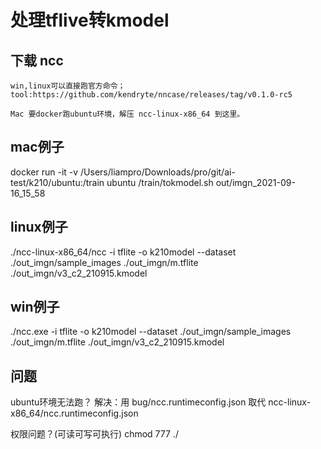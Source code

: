 # 处理tflive转kmodel

## 下载 ncc

    win,linux可以直接跑官方命令；
    tool:https://github.com/kendryte/nncase/releases/tag/v0.1.0-rc5

    Mac 要docker跑ubuntu环境，解压 ncc-linux-x86_64 到这里。

## mac例子

docker run -it -v /Users/liampro/Downloads/pro/git/ai-test/k210/ubuntu:/train ubuntu /train/tokmodel.sh out/imgn_2021-09-16_15_58

## linux例子

./ncc-linux-x86_64/ncc -i tflite -o k210model --dataset ./out_imgn/sample_images ./out_imgn/m.tflite ./out_imgn/v3_c2_210915.kmodel

## win例子

./ncc.exe -i tflite -o k210model --dataset ./out_imgn/sample_images ./out_imgn/m.tflite ./out_imgn/v3_c2_210915.kmodel

## 问题

ubuntu环境无法跑？
解决：用 bug/ncc.runtimeconfig.json 取代 ncc-linux-x86_64/ncc.runtimeconfig.json

权限问题？(可读可写可执行)
chmod 777 ./
